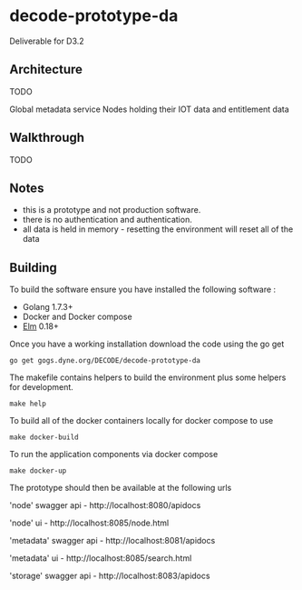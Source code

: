 # decode-prototype-da

Deliverable for D3.2

Architecture
------------

TODO

Global metadata service
Nodes holding their IOT data and entitlement data

Walkthrough
-----------

TODO


Notes
-----

- this is a prototype and not production software.
- there is no authentication and authentication.
- all data is held in memory - resetting the environment will reset all of the data

Building
--------

To build the software ensure you have installed the following software :

- Golang 1.7.3+
- Docker and Docker compose
- [Elm]( https://guide.elm-lang.org/install.html) 0.18+


Once you have a working installation download the code using the go get

```
go get gogs.dyne.org/DECODE/decode-prototype-da
```

The makefile contains helpers to build the environment plus some helpers for development.


```
make help
```

To build all of the docker containers locally for docker compose to use

```
make docker-build
```

To run the application components via docker compose

```
make docker-up
```

The prototype should then be available at the following urls 

'node' swagger api - http://localhost:8080/apidocs

'node' ui - http://localhost:8085/node.html

'metadata' swagger api - http://localhost:8081/apidocs

'metadata' ui - http://localhost:8085/search.html

'storage' swagger api - http://localhost:8083/apidocs

